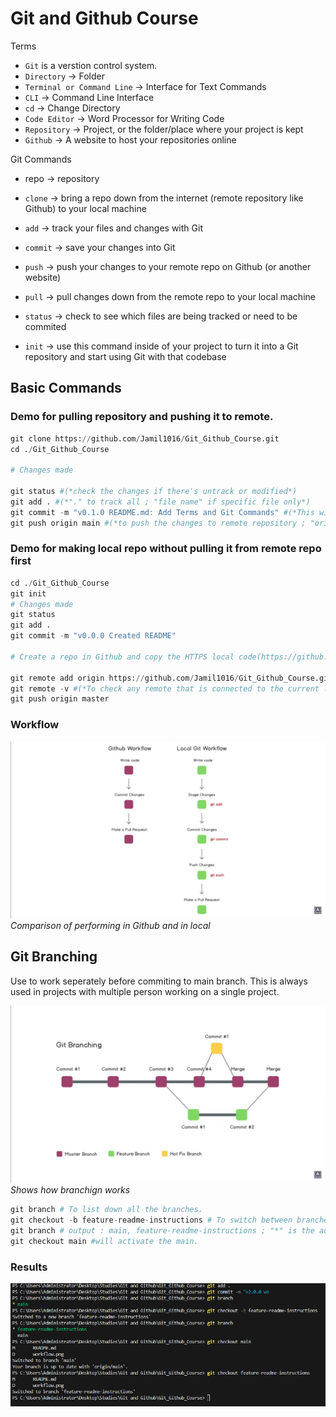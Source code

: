 # Git and Github Course

Terms

- `Git` is a verstion control system.
- `Directory` -> Folder
- `Terminal or Command Line` -> Interface for Text Commands
- `CLI` -> Command Line Interface
- `cd` -> Change Directory
- `Code Editor` -> Word Processor for Writing Code
- `Repository` -> Project, or the folder/place where your project is kept
- `Github` -> A website to host your repositories online

Git Commands

* repo -> repository
* `clone` -> bring a repo down from the internet (remote repository like Github) to your local machine
* `add` -> track your files and changes with Git
* `commit` -> save your changes into Git
* `push` -> push your changes to your remote repo on Github (or another website)
* `pull` -> pull changes down from the remote repo to your local machine

* `status` -> check to see which files are being tracked or need to be commited
* `init` -> use this command inside of your project to turn it into a Git repository and start using Git with that codebase


## Basic Commands

### Demo for pulling repository and pushing it to remote.
```python 
git clone https://github.com/Jamil1016/Git_Github_Course.git
cd ./Git_Github_Course

# Changes made

git status #(*check the changes if there's untrack or modified*)
git add . #(*"." to track all ; "file name" if specific file only*)
git commit -m "v0.1.0 README.md: Add Terms and Git Commands" #(*This will saved the changes to local repository*)
git push origin main #(*to push the changes to remote repository ; "origin" is the git clone and  branch name "main"*)
```


### Demo for making local repo without pulling it from remote repo first
```python
cd ./Git_Github_Course
git init
# Changes made
git status
git add .
git commit -m "v0.0.0 Created README"

# Create a repo in Github and copy the HTTPS local code(https://github.com/Jamil1016/Git_Github_Course.git)

git remote add origin https://github.com/Jamil1016/Git_Github_Course.git
git remote -v #(*To check any remote that is connected to the current local repo*)
git push origin master
```

### Workflow

![alt text](./Images/workflow.png)
*Comparison of performing in Github and in local*

## Git Branching

Use to work seperately before commiting to main branch. This is always used in projects with multiple person working on a single project.

![alt text](./Images/git_branching.png)
*Shows how branchign works*

```python
git branch # To list down all the branches.
git checkout -b feature-readme-instructions # To switch between branches (git checkout) by adding -b it creates new branch
git branch # output : main, feature-readme-instructions ; "*" is the active.
git checkout main #will activate the main.
```
### Results
![alt text](./Images/branching_coding.png)

